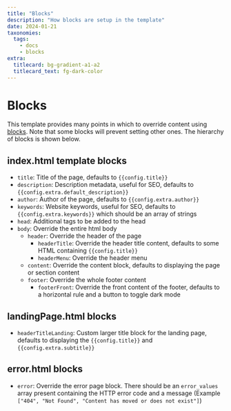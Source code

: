 ```yaml
---
title: "Blocks"
description: "How blocks are setup in the template"
date: 2024-01-21
taxonomies:
  tags:
    - docs
    - blocks
extra:
  titlecard: bg-gradient-a1-a2
  titlecard_text: fg-dark-color
---
```


# Blocks

This template provides many points in which to override content using [blocks](https://keats.github.io/tera/docs/#inheritance). Note that some blocks will prevent setting other ones. The hierarchy of blocks is shown below.

## index.html template blocks
- `title`: Title of the page, defaults to `{{config.title}}`
- `description`: Description metadata, useful for SEO, defaults to `{{config.extra.default_description}}`
- `author`: Author of the page, defaults to `{{config.extra.author}}`
- `keywords`: Website keywords, useful for SEO, defaults to `{{config.extra.keywords}}` which should be an array of strings
- `head`: Additional tags to be added to the head
- `body`: Override the entire html body
  - `header`: Override the header of the page
    - `headerTitle`: Override the header title content, defaults to some HTML containing `{{config.title}}`
    - `headerMenu`: Override the header menu
  - `content`: Override the content block, defaults to displaying the page or section content
  - `footer`: Override the whole footer content
    - `footerFront`: Override the front content of the footer, defaults to a horizontal rule and a button to toggle dark mode

## landingPage.html blocks
- `headerTitleLanding`: Custom larger title block for the landing page, defaults to displaying the `{{config.title}}` and `{{config.extra.subtitle}}`

## error.html blocks
- `error`: Override the error page block. There should be an `error_values` array present containing the HTTP error code and a message (Example `["404", "Not Found", "Content has moved or does not exist"]`) 